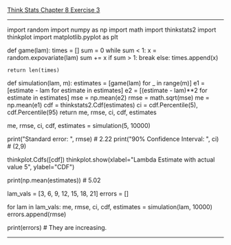 [Think Stats Chapter 8 Exercise 3](http://greenteapress.com/thinkstats2/html/thinkstats2009.html#toc77)

---

import random
import numpy as np
import math
import thinkstats2
import thinkplot
import matplotlib.pyplot as plt

def game(lam):
	times = []
	sum = 0
	while sum < 1:
		x = random.expovariate(lam)
		sum += x
		if sum > 1:
			break
		else:
			times.append(x)
		
	return len(times)

def simulation(lam, m):
	estimates = [game(lam) for _ in range(m)]
	e1 = [estimate - lam for estimate in estimates]
	e2 = [(estimate - lam)**2 for estimate in estimates]
	mse = np.mean(e2)
	rmse = math.sqrt(mse)
	me = np.mean(e1)
	cdf = thinkstats2.Cdf(estimates)
	ci = cdf.Percentile(5), cdf.Percentile(95)
	return me, rmse, ci, cdf, estimates

me, rmse, ci, cdf, estimates = simulation(5, 10000)

print("Standard error: ", rmse)  # 2.22
print("90% Confidence Interval: ", ci)  # (2,9)

thinkplot.Cdfs([cdf])
thinkplot.show(xlabel="Lambda Estimate with actual value 5", ylabel="CDF")

print(np.mean(estimates))  # 5.02

lam_vals = [3, 6, 9, 12, 15, 18, 21]
errors = []

for lam in lam_vals:
	me, rmse, ci, cdf, estimates = simulation(lam, 10000)
	errors.append(rmse)

print(errors) # They are increasing.

---

